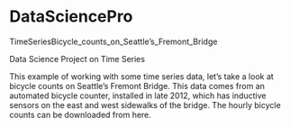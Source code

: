 # DataSciencePro
TimeSeriesBicycle_counts_on_Seattle’s_Fremont_Bridge

Data Science Project on Time Series

This example of working with some time series data, let’s take a look at bicycle counts on Seattle’s Fremont Bridge.
This data comes from an automated bicycle counter, installed in late 2012, 
which has inductive sensors on the east and west sidewalks of the bridge. The hourly bicycle counts can be downloaded from here.
